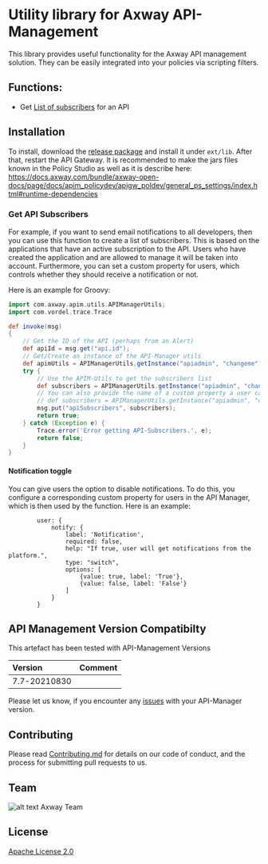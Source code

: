 # Utility library for Axway API-Management

This library provides useful functionality for the Axway API management solution. They can be easily integrated into your policies via scripting filters.

## Functions: 

- Get [List of subscribers](#get-api-subscribers) for an API

## Installation

To install, download the [release package](https://github.com/Axway-API-Management-Plus/apim-utils/releases) and install it under `ext/lib`. After that, restart the API Gateway. It is recommended to make the jars files known in the Policy Studio as well as it is describe here: https://docs.axway.com/bundle/axway-open-docs/page/docs/apim_policydev/apigw_poldev/general_ps_settings/index.html#runtime-dependencies

### Get API Subscribers

For example, if you want to send email notifications to all developers, then you can use this function to create a list of subscribers. 
This is based on the applications that have an active subscription to the API. Users who have created the application and are allowed to manage it will be taken into account. 
Furthermore, you can set a custom property for users, which controls whether they should receive a notification or not.

Here is an example for Groovy:  

```groovy
import com.axway.apim.utils.APIManagerUtils;
import com.vordel.trace.Trace

def invoke(msg)
{
    // Get the ID of the API (perhaps from an Alert)
    def apiId = msg.get("api.id");
    // Get/Create an instance of the API-Manager utils
    def apimUtils = APIManagerUtils.getInstance("apiadmin", "changeme");
    try {
        // Use the APIM-Utils to get the subscribers list
        def subscribers = APIManagerUtils.getInstance("apiadmin", "changeme").getSubscribers(apiId);
        // You can also provide the name of a custom property a user can set to disable notifications
        // def subscribers = APIManagerUtils.getInstance("apiadmin", "changeme").getSubscribers(apiId, "notify");
        msg.put("apiSubscribers", subscribers);
        return true;
    } catch (Exception e) {
        Trace.error('Error getting API-Subscribers.', e);
        return false;
    }
}
```

#### Notification toggle

You can give users the option to disable notifications. To do this, you configure a corresponding custom property for users in the API Manager, which is then used by the function. Here is an example:

```
        user: {
            notify: {
                label: 'Notification',
                required: false,
                help: "If true, user will get notifications from the platform.",
                type: "switch",
                options: [
                    {value: true, label: 'True'},
                    {value: false, label: 'False'}
                ]
            }
        }
```

## API Management Version Compatibilty

This artefact has been tested with API-Management Versions

| Version            | Comment         |
| :---               | :---            |
| 7.7-20210830       |                 |

Please let us know, if you encounter any [issues](https://github.com/Axway-API-Management-Plus/utils/issues) with your API-Manager version.  

## Contributing

Please read [Contributing.md](https://github.com/Axway-API-Management-Plus/Common/blob/master/Contributing.md) for details on our code of conduct, and the process for submitting pull requests to us.

## Team

![alt text][Axwaylogo] Axway Team

[Axwaylogo]: https://github.com/Axway-API-Management/Common/blob/master/img/AxwayLogoSmall.png  "Axway logo"


## License
[Apache License 2.0](/LICENSE)

